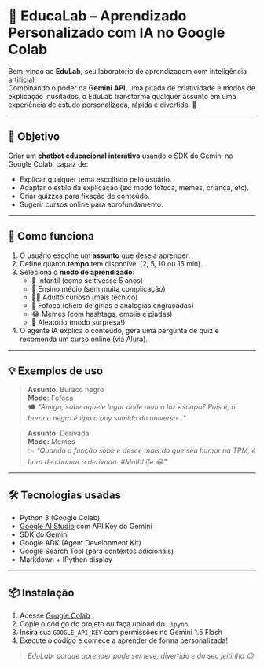 # 🚀 EducaLab – Aprendizado Personalizado com IA no Google Colab

Bem-vindo ao **EduLab**, seu laboratório de aprendizagem com inteligência artificial!  
Combinando o poder da **Gemini API**, uma pitada de criatividade e modos de explicação inusitados, o EduLab transforma qualquer assunto em uma experiência de estudo personalizada, rápida e divertida. 🌟

---

## 🎯 Objetivo

Criar um **chatbot educacional interativo** usando o SDK do Gemini no Google Colab, capaz de:
- Explicar qualquer tema escolhido pelo usuário.
- Adaptar o estilo da explicação (ex: modo fofoca, memes, criança, etc).
- Criar quizzes para fixação de conteúdo.
- Sugerir cursos online para aprofundamento.

---

## 🧠 Como funciona

1. O usuário escolhe um **assunto** que deseja aprender.
2. Define quanto **tempo** tem disponível (2, 5, 10 ou 15 min).
3. Seleciona o **modo de aprendizado**:
   - 👶 Infantil (como se tivesse 5 anos)
   - 🧑 Ensino médio (sem muita complicação)
   - 👩‍🎓 Adulto curioso (mais técnico)
   - 🤪 Fofoca (cheio de gírias e analogias engraçadas)
   - 😂 Memes (com hashtags, emojis e piadas)
   - 🎲 Aleatório (modo surpresa!)
4. O agente IA explica o conteúdo, gera uma pergunta de quiz e recomenda um curso online (via Alura).

---

## 💡 Exemplos de uso

> **Assunto:** Buraco negro  
> **Modo:** Fofoca  
> 🗯️ *"Amiga, sabe aquele lugar onde nem a luz escapa? Pois é, o buraco negro é tipo o boy sumido do universo..."*

> **Assunto:** Derivada  
> **Modo:** Memes  
> 📉 *"Quando a função sobe e desce mais do que seu humor na TPM, é hora de chamar a derivada. #MathLife 😂"*

---

## 🛠️ Tecnologias usadas

- Python 3 (Google Colab)
- [Google AI Studio](https://aistudio.google.com/) com API Key do Gemini
- SDK do Gemini
- Google ADK (Agent Development Kit)
- Google Search Tool (para contextos adicionais)
- Markdown + IPython display

---

## 📦 Instalação

1. Acesse [Google Colab](https://colab.research.google.com/)
2. Copie o código do projeto ou faça upload do `.ipynb`
3. Insira sua `GOOGLE_API_KEY` com permissões no Gemini 1.5 Flash
4. Execute o código e comece a aprender de forma personalizada!

> *EduLab: porque aprender pode ser leve, divertido e do seu jeitinho 😉*
